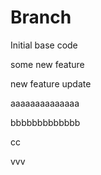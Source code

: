 # Branch

Initial base code

some new feature

new feature update

aaaaaaaaaaaaaa

bbbbbbbbbbbbb

cc

vvv